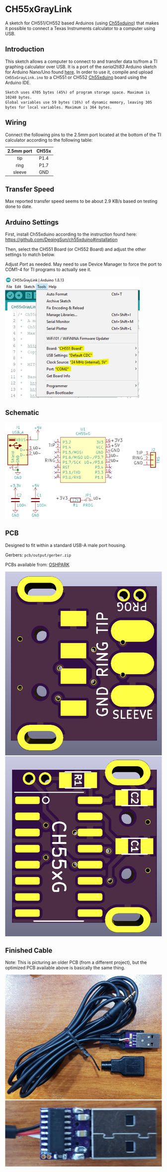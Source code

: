 # CH55xGrayLink
A sketch for CH551/CH552 based Arduinos (using [Ch55xduino](https://github.com/DeqingSun/ch55xduino)) that makes it possible to connect a Texas Instruments calculator to a computer using USB.

## Introduction
This sketch allows a computer to connect to and transfer data to/from a TI graphing calculator over USB.
It is a port of the *serial2ti83* Arduino sketch for Arduino Nano/Uno found [here](https://github.com/MTres19/serial2ti83).
In order to use it, compile and upload `CH55xGrayLink.ino` to a CH551 or CH552 [Ch55xduino](https://github.com/DeqingSun/ch55xduino) board using the Arduino IDE.

```
Sketch uses 4705 bytes (45%) of program storage space. Maximum is 10240 bytes.
Global variables use 59 bytes (16%) of dynamic memory, leaving 305 bytes for local variables. Maximum is 364 bytes.
```

## Wiring
Connect the following pins to the 2.5mm port located at the bottom of the TI calculator according to the following table:

| 2.5mm port    | CH55x         | 
|:-------------:|:-------------:|
| tip           | P1.4          |
| ring          | P1.7          |
| sleeve        | GND           |

## Transfer Speed
Max reported transfer speed seems to be about 2.9 KB/s based on testing done to date.

## Arduino Settings
First, install Ch55xduino according to the instruction found here: https://github.com/DeqingSun/ch55xduino#installation

Then, select the CH551 Board (or CH552 Board) and adjust the other settings to match below.

Adjust *Port* as needed.  May need to use Device Manager to force the port to COM1-4 for TI programs to actually see it.

![arduino_settings](images/arduino_settings.png)

## Schematic

![Schematic](pcb/output/Schematic.png)

## PCB
Designed to fit within a standard USB-A male port housing.

Gerbers: `pcb/output/gerber.zip`

PCBs available from: [OSHPARK](https://oshpark.com/shared_projects/HASfmay6)

![Top](pcb/output/Top.png)
![Bottom](pcb/output/Bottom.png)

## Finished Cable
Note: This is picturing an older PCB (from a different project), but the optimized PCB available above is basically the same thing.

![Finished Cable](images/finished_cable.jpg)
![Finished PCB Bottom](images/finished_pcb_bottom.jpg)
